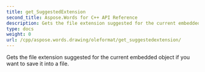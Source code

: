 ```yaml
---
title: get_SuggestedExtension
second_title: Aspose.Words for C++ API Reference
description: Gets the file extension suggested for the current embedded object if you want to save it into a file. 
type: docs
weight: 0
url: /cpp/aspose.words.drawing/oleformat/get_suggestedextension/
---
```


Gets the file extension suggested for the current embedded object if you want to save it into a file. 

